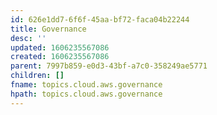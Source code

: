 ```yaml
---
id: 626e1dd7-6f6f-45aa-bf72-faca04b22244
title: Governance
desc: ''
updated: 1606235567086
created: 1606235567086
parent: 7997b859-e0d3-43bf-a7c0-358249ae5771
children: []
fname: topics.cloud.aws.governance
hpath: topics.cloud.aws.governance
---
```



